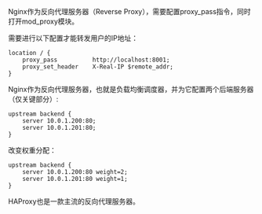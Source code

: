 Nginx作为反向代理服务器（Reverse Proxy），需要配置proxy_pass指令，同时打开mod_proxy模块。

需要进行以下配置才能转发用户的IP地址：
```
location / {
    proxy_pass          http://localhost:8001;
    proxy_set_header    X-Real-IP $remote_addr;
}
```

Nginx作为反向代理服务器，也就是负载均衡调度器，并为它配置两个后端服务器（仅关键部分）:
```
upstream backend {
    server 10.0.1.200:80;
    server 10.0.1.201:80;
}
```
改变权重分配：
```
upstream backend {
    server 10.0.1.200:80 weight=2;
    server 10.0.1.201:80 weight=1;
}
```
HAProxy也是一款主流的反向代理服务器。